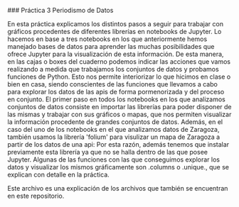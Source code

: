 ### Práctica 3 Periodismo de Datos

En esta práctica explicamos los distintos pasos a seguir para trabajar con gráficos procedentes de diferentes librerías en notebooks de Jupyter. Lo hacemos en base a tres notebooks en los que anteriormente hemos manejado bases de datos para aprender las muchas posibilidades que ofrece Jupyter para la visualización de esta información. De esta manera, en las cajas o boxes del cuaderno podemos indicar las acciones que vamos realizando a medida que trabajamos los conjuntos de datos y probamos funciones de Python. Esto nos permite interiorizar lo que hicimos en clase o bien en casa, siendo conscientes de las funciones que llevamos a cabo para explorar los datos de las apis de forma pormenorizada y del proceso en conjunto. El primer paso en todos los notebooks en los que analizamos conjuntos de datos consiste en importar las librerías para poder disponer de las mismas y trabajar con sus gráficos o mapas, que nos permiten visualizar la información procedente de grandes conjuntos de datos. Además, en el caso del uno de los notebooks en el que analizamos datos de Zaragoza, también usamos la librería 'folium' para visulizar un mapa de Zaragoza a partir de los datos de una api: Por esta razón, además tenemos que instalar previamente esta librería  ya que no se halla dentro de las que posee Jupyter. Algunas de las funciones con las que conseguimos explorar los datos y visualizar los mismos gráficamente son .columns o .unique., que se explican con detalle en la práctica. 

Este archivo es una explicación de los  archivos que también se encuentran en este repositorio.
